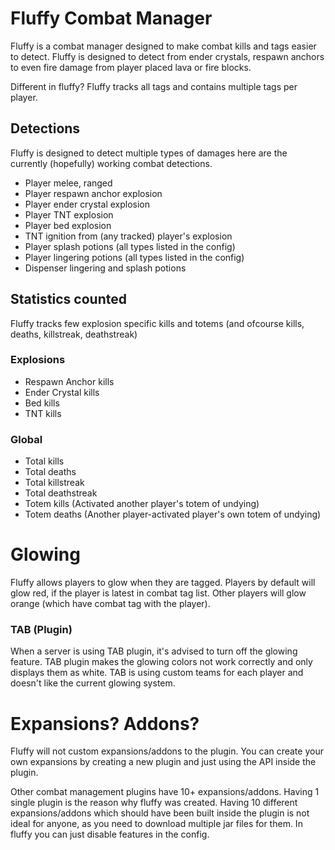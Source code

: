 # Fluffy Combat Manager
Fluffy is a combat manager designed to make combat kills and tags easier to detect. Fluffy is designed to detect from ender crystals, respawn anchors to even fire damage from player placed lava or fire blocks.

Different in fluffy? Fluffy tracks all tags and contains multiple tags per player.

## Detections
Fluffy is designed to detect multiple types of damages here are the currently (hopefully) working combat detections.

- Player melee, ranged
- Player respawn anchor explosion
- Player ender crystal explosion
- Player TNT explosion
- Player bed explosion
- TNT ignition from (any tracked) player's explosion
- Player splash potions (all types listed in the config)
- Player lingering potions (all types listed in the config)
- Dispenser lingering and splash potions

## Statistics counted
Fluffy tracks few explosion specific kills and totems (and ofcourse kills, deaths, killstreak, deathstreak)

### Explosions
- Respawn Anchor kills
- Ender Crystal kills
- Bed kills
- TNT kills

### Global
- Total kills
- Total deaths
- Total killstreak
- Total deathstreak
- Totem kills (Activated another player's totem of undying)
- Totem deaths (Another player-activated player's own totem of undying)

# Glowing
Fluffy allows players to glow when they are tagged. Players by default will glow red, if the player is latest in combat tag list. Other players will glow orange (which have combat tag with the player).
### TAB (Plugin)
When a server is using TAB plugin, it's advised to turn off the glowing feature.
TAB plugin makes the glowing colors not work correctly and only displays them as white.
TAB is using custom teams for each player and doesn't like the current glowing system.

# Expansions? Addons?
Fluffy will not custom expansions/addons to the plugin.
You can create your own expansions by creating a new plugin and just using the API inside the plugin.

Other combat management plugins have 10+ expansions/addons.
Having 1 single plugin is the reason why fluffy was created.
Having 10 different expansions/addons which should have been built inside the plugin is not ideal for anyone,
as you need to download multiple jar files for them.
In fluffy you can just disable features in the config.